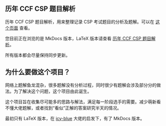 ## 历年 CCF CSP 题目解析

历年 CCF CSP 题目解析，用来整理记录 CSP 考试题目的分析及题解。可以在 [这个页面](https://lxlonlyn.github.io/CSP-Project-with-MkDocs/) 查看。 

您目前正在浏览的是 MkDocs 版本，LaTeX 版本请查看 [历年 CCF CSP 题目解析](https://github.com/lxlonlyn/CSP-Project)。

所有版本都会尽量保持同步更新。

## 为什么要做这个项目？

网络上题解鱼龙混杂，很多题解没有分析过程，同时很少有题解会涉及部分分的做法。为了解决这个问题，这个项目由此诞生。

这个项目旨在收集尽可能多的思路与解法，满足每一阶段选手的需要。减少萌新看不懂大佬题解，或者找到“看似”正解的答案研究半天的情况。

最初只有 LaTeX 版本，在 [icy-blue](https://github.com/icy-blue) 大佬的启发下，有了 MkDocs 版本。